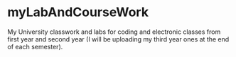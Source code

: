 # myLabAndCourseWork
My University classwork and labs for coding and electronic classes from first year and second year (I will be uploading my third year ones at the end of each semester).
